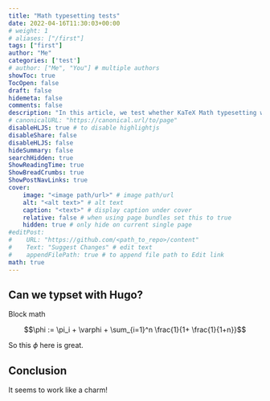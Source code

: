 ```yaml
---
title: "Math typesetting tests"
date: 2022-04-16T11:30:03+00:00
# weight: 1
# aliases: ["/first"]
tags: ["first"]
author: "Me"
categories: ['test']
# author: ["Me", "You"] # multiple authors
showToc: true
TocOpen: false
draft: false
hidemeta: false
comments: false
description: "In this article, we test whether KaTeX Math typesetting works."
# canonicalURL: "https://canonical.url/to/page"
disableHLJS: true # to disable highlightjs
disableShare: false
disableHLJS: false
hideSummary: false
searchHidden: true
ShowReadingTime: true
ShowBreadCrumbs: true
ShowPostNavLinks: true
cover:
    image: "<image path/url>" # image path/url
    alt: "<alt text>" # alt text
    caption: "<text>" # display caption under cover
    relative: false # when using page bundles set this to true
    hidden: true # only hide on current single page
#editPost:
#    URL: "https://github.com/<path_to_repo>/content"
#    Text: "Suggest Changes" # edit text
#    appendFilePath: true # to append file path to Edit link
math: true
---
```




## Can we typset with Hugo?

Block math

$$\phi := \pi_i + \varphi + \sum_{i=1}^n \frac{1}{1+ \frac{1}{1+n}}$$ 



So this $\phi$ here is great.



## Conclusion

It seems to work like a charm!
